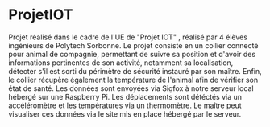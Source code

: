 # ProjetIOT

Projet réalisé dans le cadre de l'UE de "Projet IOT" , réalisé par 4 élèves ingénieurs de Polytech Sorbonne.
Le projet consiste en un collier connecté pour animal de compagnie, permettant de suivre sa position et d'avoir des informations pertinentes de son activité, notamment sa localisation, détecter s'il est sorti du périmètre de sécurité instauré par son maître. Enfin, le collier récupère également la température de l'animal afin de vérifier son état de santé.
Les données sont envoyées via Sigfox à notre serveur local hébergé sur une Raspberry Pi.
Les déplacements sont détéctés via un accéléromètre et les températures via un thermomètre.
Le maître peut visualiser ces données via le site mis en place hébergé par le serveur.
